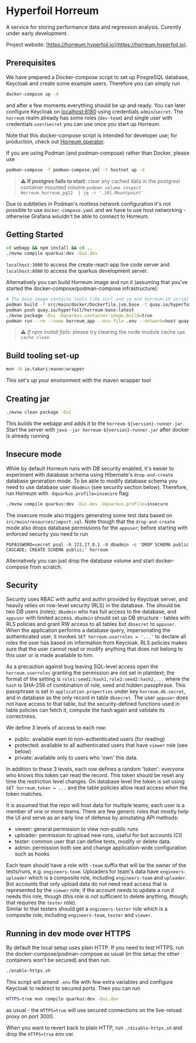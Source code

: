 # Hyperfoil Horreum
A service for storing performance data and regression analysis. Curently under early development.

Project website: [https://horreum.hyperfoil.io](https://horreum.hyperfoil.io).

## Prerequisites
We have prepared a Docker-compose script to set up PosgreSQL database, Keycloak and create some example users. Therefore you can simply run
```bash
docker-compose up -d
```              
and after a few moments everything should be up and ready. You can later configure Keycloak on [localhost:8180](http://localhost:8180) using credentials `admin`/`secret`.
The `horreum` realm already has some roles (`dev-team`) and single user with credentials `user`/`secret` you can use once you start up Horreum.

Note that this docker-compose script is intended for developer use; for production, check out [Horreum operator](https://github.com/Hyperfoil/horreum-operator).

If you are using Podman (and podman-compose) rather than Docker, please use

```bash
podman-compose -f podman-compose.yml -t hostnet up -d 
```                                     

> :warning: **If postgres fails to start**: clear any cached data in the postgresl container mounted volume `podman volume inspect Horreum_horreum_pg12  | jq -r '.[0].Mountpoint'`

Due to subtleties in Podman's rootless network configuration it's not possible to use `docker-compose.yaml`
and we have to use host networking - otherwise Grafana wouldn't be able to connect to Horreum.                                                   

## Getting Started
```bash
cd webapp && npm install && cd ..
./mvnw compile quarkus:dev -Dui.dev
```

`localhost:3000` to access the create-react-app live code server and `localhost:8080` to access the quarkus development server.

Alternatively you can build Horreum image and run it (assuming that you've started the docker-compose/podman-compose infrastructure):

```bash
# The base image contains tools like curl and jq and horreum.sh script
podman build -f src/main/docker/Dockerfile.jvm.base -t quay.io/hyperfoil/horreum-base:latest .
podman push quay.io/hyperfoil/horreum-base:latest
./mvnw package -Dui -Dquarkus.container-image.build=true
podman run --rm --name horreum_app --env-file .env --network=host quay.io/hyperfoil/horreum
```

> :warning: *If npm install fails*: please try clearing the node module cache `npm cache clean`

## Build tooling set-up
```bash
mvn -N io.takari:maven:wrapper
```
This set's up your environment with the maven wrapper tool

## Creating jar

```bash
./mvnw clean package -Dui
```
This builds the webapp and adds it to the `horreum-${version}-runner.jar`.
Start the server with `java -jar horreum-${version}-runner.jar` after docker is already running

## Insecure mode

While by default Horreum runs with DB security enabled, it's easier to experiment with database schema
using Hibernate's `drop-and-create` database generation mode. To be able to modify database schema
you need to use database user `dbadmin` (see security section below). Therefore, run Horreum
with `-Dquarkus.profile=insecure` flag:
```bash
./mvnw compile quarkus:dev -Dui.dev -Dquarkus.profile=insecure
```
The insecure mode also triggers generating some test data based on `src/main/resources/import.sql`.
Note though that the `drop-and-create` mode also drops database permissions for the `appuser`;
before starting with enforced security you need to run
```
PGPASSWORD=secret psql -h 172.17.0.1 -U dbadmin -c 'DROP SCHEMA public CASCADE; CREATE SCHEMA public;' horreum
``` 
Alternatively you can just drop the database volume and start docker-compose from scratch.

## Security

Security uses RBAC with authz and authn provided by Keycloak server, and heavily relies on row-level security (RLS) in the database.
The should be two DB users (roles); `dbadmin` who has full access to the database, and `appuser` with limited access.
`dbadmin` should set up DB structure - tables with RLS policies and grant RW access to all tables but `dbsecret` to `appuser`.
When the application performs a database query, impersonating the authenticated user, it invokes `SET horreum.userroles = '...'`
to declare all roles the user has based on information from Keycloak. RLS policies makes sure that the user cannot read or modify
anything that does not belong to this user or is made available to him.

As a precaution against bug leaving SQL-level access open the `horreum.userroles` granting the permission are not set in plaintext;
the format of the setting is `role1:seed1:hash1,role2:seed2:hash2,...` where the `hash` is SHA-256 of combination of role, seed
and hidden passphrase. This passphrase is set in `application.properties` under key `horreum.db.secret`, and in database as the only
record in table `dbsecret`. The user `appuser` does not have access to that table, but the security-defined functions used
in table policies can fetch it, compute the hash again and validate its correctness.    

We define 3 levels of access to each row:
* public: available even to non-authenticated users (for reading)
* protected: available to all authenticated users that have `viewer` role (see below)
* private: available only to users who 'own' this data.

In addition to these 3 levels, each row defines a random 'token': everyone who knows this token can read the record.
This token should be reset any time the restriction level changes. On database level the token is set using `SET horreum.token = ...`
and the table policies allow read access when the token matches.

It is assumed that the repo will host data for multiple teams; each user is a member of one or more teams.
There are few generic roles that mostly help the UI and serve as an early line of defense by annotating API methods:

* viewer: general permission to view non-public runs
* uploader: permission to upload new runs, useful for bot accounts (CI)
* tester: common user that can define tests, modify or delete data.
* admin: permission both see and change application-wide configuration such as hooks

Each team should have a role with `-team` suffix that will be the owner of the tests/runs, e.g. `engineers-team`.
Uploaders for team's data have `engineers-uploader` which is a composite role, including `engineers-team` and `uploader`.
Bot accounts that only upload data do not need read access that is represented by the `viewer` role; if the account
needs to update a run it needs this role, though (this role is not sufficient to delete anything, though; that requires the `tester` role).   
Similar to that testers should get a `engineers-tester` role which is a composite role, including `engineers-team`, `tester` and `viewer`.

## Running in dev mode over HTTPS

By default the local setup uses plain HTTP. If you need to test HTTPS, run the docker-compose/podman-compose as usual (in this setup the other containers won't be secured) and then run:
```bash
./enable-https.sh
```      
This script will amend `.env` file with few extra variables and configure Keycloak to redirect to secured ports. Then you can run
```bash
HTTPS=true mvn compile quarkus:dev -Dui.dev
```
as usual - the `HTTPS=true` will use secured connections on the live-reload proxy on port 3000.

When you want to revert back to plain HTTP, run `./disable-https.sh` and drop the `HTTPS=true` env var.
